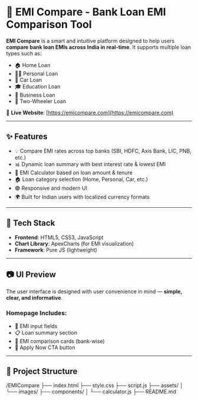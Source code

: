 # 🏦 EMI Compare - Bank Loan EMI Comparison Tool


**EMI Compare** is a smart and intuitive platform designed to help users **compare bank loan EMIs across India in real-time**. It supports multiple loan types such as:

- 🏠 Home Loan
- 👨‍⚕️ Personal Loan
- 🚗 Car Loan
- 🎓 Education Loan
- 🏢 Business Loan
- 🛵 Two-Wheeler Loan

🔗 **Live Website**: [https://emicompare.com](https://emicompare.com)

---

## ✨ Features

- 💡 Compare EMI rates across top banks (SBI, HDFC, Axis Bank, LIC, PNB, etc.)
- 📊 Dynamic loan summary with best interest rate & lowest EMI
- 🧮 EMI Calculator based on loan amount & tenure
- 🏠 Loan category selection (Home, Personal, Car, etc.)
- 🟣 Responsive and modern UI
- 🌍 Built for Indian users with localized currency formats

---

## 🚀 Tech Stack

- **Frontend**: HTML5, CSS3, JavaScript
- **Chart Library**: ApexCharts (for EMI visualization)
- **Framework**: Pure JS (lightweight)
---

## 📷 UI Preview

The user interface is designed with user convenience in mind — **simple, clear, and informative**.

### Homepage Includes:
- 🧾 EMI input fields
- 📋 Loan summary section
- 🏦 EMI comparison cards (bank-wise)
- 🔘 Apply Now CTA button

---

## 📁 Project Structure
/EMICompare
├── index.html
├── style.css
├── script.js
├── assets/
│   └── images/
├── components/
│   └── calculator.js
├── README.md


